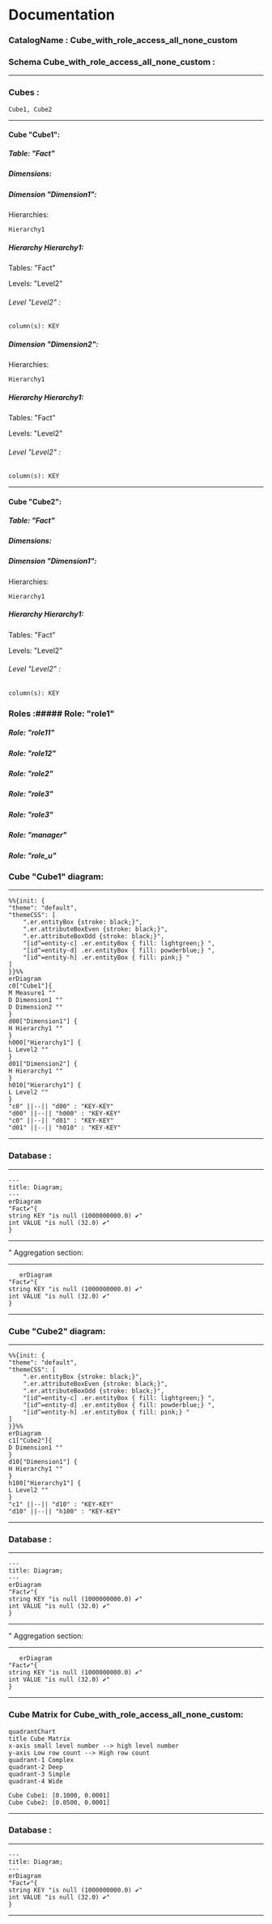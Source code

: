 # Documentation
### CatalogName : Cube_with_role_access_all_none_custom
### Schema Cube_with_role_access_all_none_custom : 
---
### Cubes :

    Cube1, Cube2

---
#### Cube "Cube1":

    

##### Table: "Fact"

##### Dimensions:
##### Dimension "Dimension1":

Hierarchies:

    Hierarchy1

##### Hierarchy Hierarchy1:

Tables: "Fact"

Levels: "Level2"

###### Level "Level2" :

    column(s): KEY

##### Dimension "Dimension2":

Hierarchies:

    Hierarchy1

##### Hierarchy Hierarchy1:

Tables: "Fact"

Levels: "Level2"

###### Level "Level2" :

    column(s): KEY

---
#### Cube "Cube2":

    

##### Table: "Fact"

##### Dimensions:
##### Dimension "Dimension1":

Hierarchies:

    Hierarchy1

##### Hierarchy Hierarchy1:

Tables: "Fact"

Levels: "Level2"

###### Level "Level2" :

    column(s): KEY

### Roles :##### Role: "role1"

##### Role: "role11"

##### Role: "role12"

##### Role: "role2"

##### Role: "role3"

##### Role: "role3"

##### Role: "manager"

##### Role: "role_u"

### Cube "Cube1" diagram:

---

```mermaid
%%{init: {
"theme": "default",
"themeCSS": [
    ".er.entityBox {stroke: black;}",
    ".er.attributeBoxEven {stroke: black;}",
    ".er.attributeBoxOdd {stroke: black;}",
    "[id^=entity-c] .er.entityBox { fill: lightgreen;} ",
    "[id^=entity-d] .er.entityBox { fill: powderblue;} ",
    "[id^=entity-h] .er.entityBox { fill: pink;} "
]
}}%%
erDiagram
c0["Cube1"]{
M Measure1 ""
D Dimension1 ""
D Dimension2 ""
}
d00["Dimension1"] {
H Hierarchy1 ""
}
h000["Hierarchy1"] {
L Level2 ""
}
d01["Dimension2"] {
H Hierarchy1 ""
}
h010["Hierarchy1"] {
L Level2 ""
}
"c0" ||--|| "d00" : "KEY-KEY"
"d00" ||--|| "h000" : "KEY-KEY"
"c0" ||--|| "d01" : "KEY-KEY"
"d01" ||--|| "h010" : "KEY-KEY"
```
---
### Database :
---
```mermaid
---
title: Diagram;
---
erDiagram
"Fact✔"{
string KEY "is null (1000000000.0) ✔"
int VALUE "is null (32.0) ✔"
}

```
---
" Aggregation section:

---
```mermaid
   erDiagram
"Fact✔"{
string KEY "is null (1000000000.0) ✔"
int VALUE "is null (32.0) ✔"
}
```
---
### Cube "Cube2" diagram:

---

```mermaid
%%{init: {
"theme": "default",
"themeCSS": [
    ".er.entityBox {stroke: black;}",
    ".er.attributeBoxEven {stroke: black;}",
    ".er.attributeBoxOdd {stroke: black;}",
    "[id^=entity-c] .er.entityBox { fill: lightgreen;} ",
    "[id^=entity-d] .er.entityBox { fill: powderblue;} ",
    "[id^=entity-h] .er.entityBox { fill: pink;} "
]
}}%%
erDiagram
c1["Cube2"]{
D Dimension1 ""
}
d10["Dimension1"] {
H Hierarchy1 ""
}
h100["Hierarchy1"] {
L Level2 ""
}
"c1" ||--|| "d10" : "KEY-KEY"
"d10" ||--|| "h100" : "KEY-KEY"
```
---
### Database :
---
```mermaid
---
title: Diagram;
---
erDiagram
"Fact✔"{
string KEY "is null (1000000000.0) ✔"
int VALUE "is null (32.0) ✔"
}

```
---
" Aggregation section:

---
```mermaid
   erDiagram
"Fact✔"{
string KEY "is null (1000000000.0) ✔"
int VALUE "is null (32.0) ✔"
}
```
---
### Cube Matrix for Cube_with_role_access_all_none_custom:
```mermaid
quadrantChart
title Cube Matrix
x-axis small level number --> high level number
y-axis Low row count --> High row count
quadrant-1 Complex
quadrant-2 Deep
quadrant-3 Simple
quadrant-4 Wide

Cube Cube1: [0.1000, 0.0001]
Cube Cube2: [0.0500, 0.0001]
```
---
### Database :
---
```mermaid
---
title: Diagram;
---
erDiagram
"Fact✔"{
string KEY "is null (1000000000.0) ✔"
int VALUE "is null (32.0) ✔"
}

```
---
